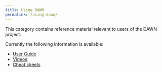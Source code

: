 ```yaml
---
title: Using DAWN
permalink: /using-dawn/
---
```


This category contains reference material relevant to users of the DAWN project.

Currently the following information is available:

- [User Guide](https://diamondlightsource.atlassian.net/wiki/spaces/DT/pages/1378477/DAWN+User+Guide)
- [Videos](/using-dawn/videos)
- [Cheat sheets](/using-dawn/cheat-sheets)


